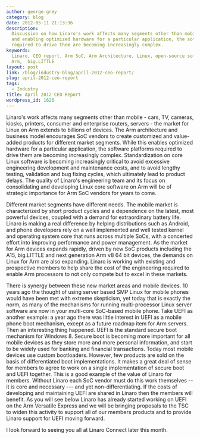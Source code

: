 ```yaml
---
author: george.grey
category: blog
date: 2012-05-11 21:13:36
description:
  Discussion on how Linaro's work affects many segments other than mobile
  and enabling optimized hardware for a particular application, the software platforms
  required to drive them are becoming increasingly complex.
keywords:
  Linaro, CEO report, Arm SoC, Arm Architecture, Linux, open-source software,
  Arm,  big.LITTLE
layout: post
link: /blog/industry-blog/april-2012-ceo-report/
slug: april-2012-ceo-report
tags:
  - Industry
title: April 2012 CEO Report
wordpress_id: 1626
---
```


Linaro's work affects many segments other than mobile - cars, TV, cameras, kiosks, printers, consumer and enterprise routers, servers - the market for Linux on Arm extends to billions of devices. The Arm architecture and business model encourages SoC vendors to create customized and value-added products for different market segments. While this enables optimized hardware for a particular application, the software platforms required to drive them are becoming increasingly complex. Standardization on core Linux software is becoming increasingly critical to avoid excessive engineering development and maintenance costs, and to avoid lengthy testing, validation and bug fixing cycles, which ultimately lead to product delays. The quality of Linaro's engineering team and its focus on consolidating and developing Linux core software on Arm will be of strategic importance for Arm SoC vendors for years to come.

Different market segments have different needs. The mobile market is characterized by short product cycles and a dependence on the latest, most powerful devices, coupled with a demand for extraordinary battery life. Linaro is making a real difference by helping distributions such as Android, and phone developers rely on a well implemented and well tested kernel and operating system core that runs across multiple SoCs, with a concerted effort into improving performance and power management. As the market for Arm devices expands rapidly, driven by new SoC products including the A15, big.LITTLE and next generation Arm v8 64 bit devices, the demands on Linux for Arm are also expanding. Linaro is working with existing and prospective members to help share the cost of the engineering required to enable Arm processors to not only compete but to excel in these markets.

There is synergy between these new market areas and mobile devices. 10 years ago the thought of using server based SMP Linux for mobile phones would have been met with extreme skepticism, yet today that is exactly the norm, as many of the mechanisms for running multi-processor Linux server software are now in your multi-core SoC-based mobile phone. Take UEFI as another example: a year ago there was little interest in UEFI as a mobile phone boot mechanism, except as a future roadmap item for Arm servers. Then an interesting thing happened. UEFI is the standard secure boot mechanism for Windows 8. Secure boot is becoming more important for all mobile devices as they store more and more personal information, and start to be widely used for banking and financial transactions. Today most mobile devices use custom bootloaders. However, few products are sold on the basis of differentiated boot implementations. It makes a great deal of sense for members to agree to work on a single implementation of secure boot and UEFI together. This is a good example of the value of Linaro for members. Without Linaro each SoC vendor must do this work themselves -- it is core and necessary --- and yet non-differentiating. If the costs of developing and maintaining UEFI are shared in Linaro then the members will benefit. As you will see below Linaro has already started working on UEFI on the Arm Versatile Express and we will be bringing proposals to the TSC to widen this activity to support all of our members products and to provide Linaro support for UEFI moving forward.

I look forward to seeing you all at Linaro Connect later this month.

